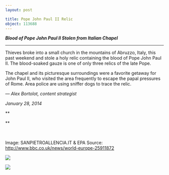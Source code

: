 ```yaml
---
layout: post

title: Pope John Paul II Relic
object: 113688
---
```

***Blood of Pope John Paul ll Stolen from Italian Chapel***

******

Thieves broke into a small church in the mountains of Abruzzo, Italy, this past weekend and stole a holy relic containing the blood of Pope John Paul II. The blood-soaked gauze is one of only three relics of the late Pope. 

The chapel and its picturesque surroundings were a favorite getaway for John Paul II, who visited the area frequently to escape the papal pressures of Rome. Area police are using sniffer dogs to trace the relic. 

*—* *Alex Bortolot, content strategist*

*January 28, 2014*

**

**

       

Image: SANPIETROALLENCIA.IT & EPA Source: http://www.bbc.co.uk/news/world-europe-25911872

![]({{siteurl.base}}/images/14.01.28_Bortolot_PopeRelicEDIT-2.jpeg)

![]({{siteurl.base}}/images/14.01.28_Bortolot_PopeRelicEDIT-1.jpeg)
